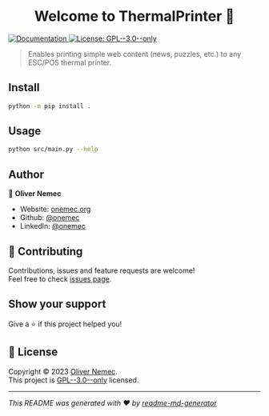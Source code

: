 <h1 align="center">Welcome to ThermalPrinter 👋</h1>
<p>
  <a href="https://github.com/onemec/ThermalPrinter/wiki" target="_blank">
    <img alt="Documentation" src="https://img.shields.io/badge/documentation-yes-brightgreen.svg" />
  </a>
  <a href="https://spdx.org/licenses/GPL-3.0-only.html" target="_blank">
    <img alt="License: GPL--3.0--only" src="https://img.shields.io/badge/License-GPL--3.0--only-yellow.svg" />
  </a>
</p>

> Enables printing simple web content (news, puzzles, etc.) to any ESC/POS thermal printer.

## Install

```sh
python -m pip install .
```

## Usage

```sh
python src/main.py --help
```

## Author

👤 **Oliver Nemec**

* Website: [onemec.org](https://onemec.org)
* Github: [@onemec](https://github.com/onemec)
* LinkedIn: [@onemec](https://linkedin.com/in/onemec)

## 🤝 Contributing

Contributions, issues and feature requests are welcome!<br />Feel free to check [issues page](https://github.com/onemec/ThermalPrinter/issues). 

## Show your support

Give a ⭐️ if this project helped you!

## 📝 License

Copyright © 2023 [Oliver Nemec](https://github.com/onemec).<br />
This project is [GPL--3.0--only](https://spdx.org/licenses/GPL-3.0-only.html) licensed.

***
_This README was generated with ❤️ by [readme-md-generator](https://github.com/kefranabg/readme-md-generator)_